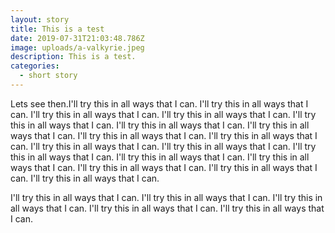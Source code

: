 ```yaml
---
layout: story
title: This is a test
date: 2019-07-31T21:03:48.786Z
image: uploads/a-valkyrie.jpeg
description: This is a test.
categories:
  - short story
---
```


Lets see then.I'll try this in all ways that I can. I'll try this in all ways that I can. I'll try this in all ways that I can. I'll try this in all ways that I can. I'll try this in all ways that I can. I'll try this in all ways that I can. I'll try this in all ways that I can. I'll try this in all ways that I can. I'll try this in all ways that I can. I'll try this in all ways that I can. I'll try this in all ways that I can. I'll try this in all ways that I can. I'll try this in all ways that I can. I'll try this in all ways that I can. I'll try this in all ways that I can. I'll try this in all ways that I can. I'll try this in all ways that I can. 

I'll try this in all ways that I can. I'll try this in all ways that I can. I'll try this in all ways that I can. I'll try this in all ways that I can. I'll try this in all ways that I can. 
